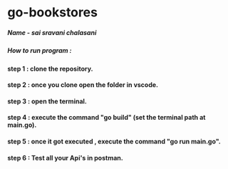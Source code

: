 # go-bookstores

##### Name - sai sravani chalasani

##### How to run program :

#### step 1 : clone the repository.
#### step 2 : once you clone open the folder in vscode.
#### step 3 : open the terminal.
#### step 4 : execute the command "go build" (set the terminal path at main.go).
#### step 5 : once it got executed , execute the command "go run main.go".
#### step 6 : Test all your Api's in postman.
